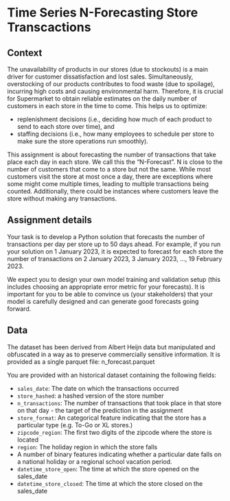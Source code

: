 # Time Series N-Forecasting Store Transcactions

## Context
The unavailability of products in our stores (due to stockouts) is a main driver for customer dissatisfaction and lost sales. Simultaneously, overstocking of our products contributes to food waste (due to spoilage), incurring high costs and causing environmental harm. Therefore, it is crucial for Supermarket to obtain reliable estimates on the daily number of customers in each store in the time to come. This helps us to optimize:

- replenishment decisions (i.e., deciding how much of each product to send to each store over time), and
- staffing decisions (i.e., how many employees to schedule per store to make sure the store operations run smoothly).

This assignment is about forecasting the number of transactions that take place each day in each store. We call this the “N-Forecast”. N is close to the number of customers that come to a store but not the same. While most customers visit the store at most once a day, there are exceptions where some might come multiple times, leading to multiple transactions being counted. Additionally, there could be instances where customers leave the store without making any transactions.

## Assignment details
Your task is to develop a Python solution that forecasts the number of transactions per day per store up to 50 days ahead. For example, if you run your solution on 1 January 2023, it is expected to forecast for each store the number of transactions on 2 January 2023, 3 January 2023, …, 19 February 2023.

We expect you to design your own model training and validation setup (this includes choosing an appropriate error metric for your forecasts). It is important for you to be able to convince us (your stakeholders) that your model is carefully designed and can generate good forecasts going forward.


## Data
The dataset has been derived from Albert Heijn data but manipulated and obfuscated in a way as to preserve commercially sensitive information. It is provided as a single parquet file: n_forecast.parquet

You are provided with an historical dataset containing the following fields:

- `sales_date`: The date on which the transactions occurred
- `store_hashed`: a hashed version of the store number
- `n_transactions`: The number of transactions that took place in that store on that day - the target of the prediction in the assignment
- `store_format`: An categorical feature indicating that the store has a particular type (e.g. To-Go or XL stores.)
- `zipcode_region`: The first two digits of the zipcode where the store is located
- `region`: The holiday region in which the store falls
- A number of binary features indicating whether a particular date falls on a national holiday or a regional school vacation period.
- `datetime_store_open`: The time at which the store opened on the sales_date
- `datetime_store_closed`: The time at which the store closed on the sales_date
